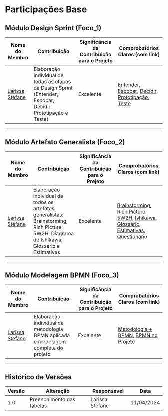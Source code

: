 # Participações Base

## Módulo Design Sprint (Foco_1)

| Nome do Membro | Contribuição | Significância da Contribuição para o Projeto | Comprobatórios Claros (com link) |
|----------------|--------------|----------------------------------------------|-----------------------------------|
| [Larissa Stéfane](https://github.com/SkywalkerSupreme) | Elaboração individual de todas as etapas da Design Sprint (Entender, Esboçar, Decidir, Prototipação e Teste) | Excelente | [Entender](Base/DesignSprint/Entender.md), [Esboçar](Base/DesignSprint/Esboçar.md), [Decidir](Base/DesignSprint/Decidir.md), [Prototipação](Base/DesignSprint/Prototipo.md), [Teste](Base/DesignSprint/TesteValidacao.md) |

---

## Módulo Artefato Generalista (Foco_2)

| Nome do Membro | Contribuição | Significância da Contribuição para o Projeto | Comprobatórios Claros (com link) |
|----------------|--------------|----------------------------------------------|-----------------------------------|
| [Larissa Stéfane](https://github.com/SkywalkerSupreme) | Elaboração individual de todos os artefatos generalistas: Brainstorming, Rich Picture, 5W2H, Diagrama de Ishikawa, Glossário e Estimativas | Excelente | [Brainstorming](Base/ArtefatoGeneralista/BrainStorm.md), [Rich Picture](Base/ArtefatoGeneralista/RichPicture.md), [5W2H](Base/ArtefatoGeneralista/5W2H.md), [Ishikawa](Base/ArtefatoGeneralista/DiagramaIshikawa.md), [Glossário](Base/ArtefatoGeneralista/glossario.md), [Estimativas](Base/ArtefatoGeneralista/Estimativas.md), [Questionário](Base/IniciativaExtra/Questionário.md) |

---

## Módulo Modelagem BPMN (Foco_3)

| Nome do Membro | Contribuição | Significância da Contribuição para o Projeto | Comprobatórios Claros (com link) |
|----------------|--------------|----------------------------------------------|-----------------------------------|
| [Larissa Stéfane](https://github.com/SkywalkerSupreme) | Elaboração individual da metodologia BPMN aplicada e modelagem completa do projeto | Excelente | [Metodologia + BPMN](Base/ModelagemBPMN/AbordagemMetodologica.md), [BPMN no Projeto](Base/ModelagemBPMN/BPMN.md) |

---

## Histórico de Versões

| Versão | Alteração | Responsável | Data |
|--------|-----------|-------------|------|
| 1.0 | Preenchimento das tabelas | Larissa Stéfane | 11/04/2024 |

